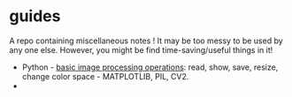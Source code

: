 # guides
A repo containing miscellaneous notes ! It may be too messy to be used by any one else. However, you might be find time-saving/useful things in it!

- Python - [basic image processing operations](./guide_image_basics_git.ipynb): read, show, save, resize, change color space - MATPLOTLIB, PIL, CV2.
- 
